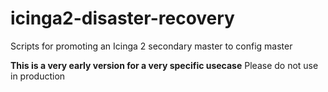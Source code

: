 # icinga2-disaster-recovery
Scripts for promoting an Icinga 2 secondary master to config master

**This is a very early version for a very specific usecase** Please do not use in production
